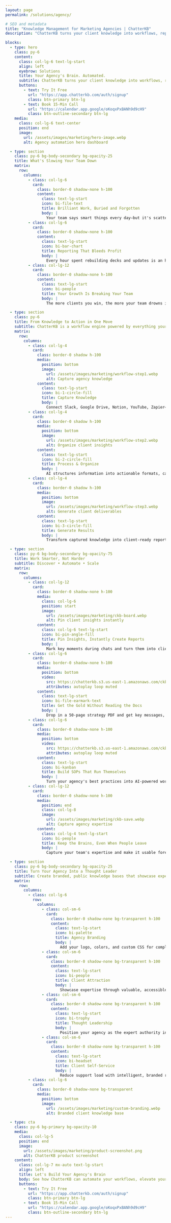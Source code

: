 ```yaml
---
layout: page
permalink: /solutions/agency/

# SEO and metadata
title: "Knowledge Management for Marketing Agencies | ChatterKB"
description: "ChatterKB turns your client knowledge into workflows, reports, and campaigns without the manual lift."

blocks:
  - type: hero
    class: py-6
    content:
      class: col-lg-6 text-lg-start
      align: left
      eyebrow: Solutions
      title: Your Agency's Brain. Automated.
      subtitle: ChatterKB turns your client knowledge into workflows, reports, and campaigns without the manual lift.
      buttons:
        - text: Try It Free
          url: "https://app.chatterkb.com/auth/signup"
          class: btn-primary btn-lg
        - text: Book 15-Min Call
          url: "https://calendar.app.google/oKoqxPxBANh9d9cH9"
          class: btn-outline-secondary btn-lg
    media:
      class: col-lg-6 text-center
      position: end
      image:
        url: /assets/images/marketing/hero-image.webp
        alt: Agency automation hero dashboard

  - type: section
    class: py-6 bg-body-secondary bg-opacity-25
    title: What's Slowing Your Team Down
    matrix:
      row:
        columns:
          - class: col-lg-6
            card:
              class: border-0 shadow-none h-100
              content:
                class: text-lg-start
                icon: bi-file-text
                title: Brilliant Work, Buried and Forgotten
                body: |
                  Your team says smart things every day—but it's scattered across twelve tools and nobody can find it when it matters. That means wasted time, missed context, and clients getting half the value they paid for.
          - class: col-lg-6
            card:
              class: border-0 shadow-none h-100
              content:
                class: text-lg-start
                icon: bi-bar-chart
                title: Reporting That Bleeds Profit 
                body: |
                  Every hour spent rebuilding decks and updates is an hour stolen from strategy. You're paying smart people to copy and paste—and clients feel it.
          - class: col-lg-12
            card:
              class: border-0 shadow-none h-100
              content:
                class: text-lg-start
                icon: bi-people
                title: Your Growth Is Breaking Your Team
                body: |
                  The more clients you win, the more your team drowns in repeatable tasks. Without systems, quality drops, delivery slows, and top performers burn out.

  - type: section
    class: py-6
    title: From Knowledge to Action in One Move
    subtitle: ChatterKB is a workflow engine powered by everything your team already knows.
    matrix:
      row:
        columns:
          - class: col-lg-4
            card:
              class: border-0 shadow h-100
              media:
                position: bottom
                image:
                  url: /assets/images/marketing/workflow-step1.webp
                  alt: Capture agency knowledge
              content:
                class: text-lg-start
                icon: bi-1-circle-fill
                title: Capture Knowledge
                body: |
                  Connect Slack, Google Drive, Notion, YouTube, Zapier—and more. ChatterKB automatically collects insights from meetings, documents, and chats.
          - class: col-lg-4
            card:
              class: border-0 shadow h-100
              media:
                position: bottom
                image:
                  url: /assets/images/marketing/workflow-step2.webp
                  alt: Organize client insights
              content:
                class: text-lg-start
                icon: bi-2-circle-fill
                title: Process & Organize
                body: |
                  AI structures information into actionable formats, categorizing insights, summarizing conversations, and connecting patterns across accounts.
          - class: col-lg-4
            card:
              class: border-0 shadow h-100
              media:
                position: bottom
                image:
                  url: /assets/images/marketing/workflow-step3.webp
                  alt: Generate client deliverables
              content:
                class: text-lg-start
                icon: bi-3-circle-fill
                title: Generate Results
                body: |
                  Transform captured knowledge into client-ready reports, campaign briefs, and automated workflows with a single click.

  - type: section
    class: py-6 bg-body-secondary bg-opacity-75
    title: Work Smarter, Not Harder
    subtitle: Discover • Automate • Scale
    matrix:
      row:
        columns:
          - class: col-lg-12
            card:
              class: border-0 shadow-none h-100
              media:
                class: col-lg-6
                position: start
                image:
                  url: /assets/images/marketing/ckb-board.webp
                  alt: Pin client insights instantly
              content:
                class: col-lg-6 text-lg-start
                icon: bi-pin-angle-fill
                title: Pin Insights, Instantly Create Reports
                body: |
                  Mark key moments during chats and turn them into client-ready reports without manual formatting or follow-up digging.
          - class: col-lg-6
            card:
              class: border-0 shadow-none h-100
              media:
                position: bottom
                video:
                  src: https://chatterkb.s3.us-east-1.amazonaws.com/ckb-insights.mp4
                  attributes: autoplay loop muted
              content:
                class: text-lg-start
                icon: bi-file-earmark-text
                title: Get the Gold Without Reading the Docs
                body: |
                  Drop in a 50-page strategy PDF and get key messages, audience insights, and action items in seconds. No skimming. No guesswork.
          - class: col-lg-6
            card:
              class: border-0 shadow-none h-100
              media:
                position: bottom
                video:
                  src: https://chatterkb.s3.us-east-1.amazonaws.com/ckb-instant-workflow.mp4
                  attributes: autoplay loop muted
              content:
                class: text-lg-start
                icon: bi-kanban
                title: Build SOPs That Run Themselves
                body: |
                  Turn your agency's best practices into AI-powered workflows that guide your team step-by-step—without you holding their hand.
          - class: col-lg-12
            card:
              class: border-0 shadow-none h-100
              media:
                position: end
                class: col-lg-8
                image:
                  url: /assets/images/marketing/ckb-save.webp
                  alt: Capture agency expertise
              content:
                class: col-lg-4 text-lg-start
                icon: bi-people
                title: Keep the Brains, Even When People Leave
                body: |
                  Capture your team's expertise and make it usable forever. When someone quits, their knowledge stays—and your systems keep improving.

  - type: section
    class: py-6 bg-body-secondary bg-opacity-25
    title: Turn Your Agency Into a Thought Leader
    subtitle: Create branded, public knowledge bases that showcase expertise and attract premium clients.
    matrix:
      row:
        columns:
          - class: col-lg-6
            row:
              columns:
                - class: col-sm-6
                  card:
                    class: border-0 shadow-none bg-transparent h-100
                    content:
                      class: text-lg-start
                      icon: bi-palette
                      title: Agency Branding
                      body: |
                        Add your logo, colors, and custom CSS for complete brand control.
                - class: col-sm-6
                  card:
                    class: border-0 shadow-none bg-transparent h-100
                    content:
                      class: text-lg-start
                      icon: bi-people
                      title: Client Attraction
                      body: |
                        Showcase expertise through valuable, accessible knowledge.
                - class: col-sm-6
                  card:
                    class: border-0 shadow-none bg-transparent h-100
                    content:
                      class: text-lg-start
                      icon: bi-trophy
                      title: Thought Leadership
                      body: |
                        Position your agency as the expert authority in your field.
                - class: col-sm-6
                  card:
                    class: border-0 shadow-none bg-transparent h-100
                    content:
                      class: text-lg-start
                      icon: bi-headset
                      title: Client Self-Service
                      body: |
                        Reduce support load with intelligent, branded resource centers.
          - class: col-lg-6
            card:
              class: border-0 shadow-none bg-transparent
              media:
                position: bottom
                image:
                  url: /assets/images/marketing/custom-branding.webp
                  alt: Branded client knowledge base

  - type: cta
    class: py-6 bg-primary bg-opacity-10
    media:
      class: col-lg-5
      position: end
      image:
        url: /assets/images/marketing/product-screenshot.png
        alt: ChatterKB product screenshot
    content:
      class: col-lg-7 mx-auto text-lg-start
      align: left
      title: Let's Build Your Agency's Brain
      body: See how ChatterKB can automate your workflows, elevate your team, and impress your clients.
      buttons:
        - text: Try It Free
          url: "https://app.chatterkb.com/auth/signup"
          class: btn-primary btn-lg
        - text: Book 15-Min Call
          url: "https://calendar.app.google/oKoqxPxBANh9d9cH9"
          class: btn-outline-secondary btn-lg
---
```


